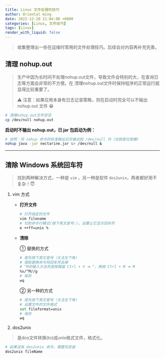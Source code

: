 ```yaml
---
title: Linux 文件处理的技巧
author: Oriental ming
date: 2022-12-20 21:04:00 +0800
categories: [Linux, 文件技巧]
tags: [Linux]
render_with_liquid: false
---
```


> 收集整理出一些在运维时常用的文件处理技巧。后续会对内容再补充完善。

## 清理 nohup.out

> 生产中因为长时间不处理nohup.out文件，导致文件会特别的大，在查询日志等方面会非常的不方便。在
> 清理nohup.out文件时保持程序的正常运行就显得比较重要了。
>
> ⚠️ 注意：如果应用本身有日志记录策略，则在启动时完全可以不输出 nohup.out 文件 😁

```bash
# 清理nohup.out文件至空
cp /dev/null nohup.out
```

**启动时不输出 nohup.out，已 jar 包启动为例：**

```bash
# 说明：将 nohup 命令的标准输出日志输出到 /dev/null 内（也就是垃圾桶）
nohup java -jar nectarine.jar &> /dev/null &
```

-----

## 清除 Windows 系统回车符

> 找到两种解决方式，一种是 `vim` ，另一种是软件 `dos2unix`，两者都好用不复杂！😇

1. vim 方式

    + **打开文件**

        ```bash
        # 打开指定的文件
        vim filename
        # 切到命令行模式(按下英文冒号:)。设置让它显示回车符
        e ++ff=unix %
        ```

    + **清除**

        ① 替换的方式

        ```bash
        # 首先按下英文冒号（关注左下角）
        # 借助替换命令将回车符去掉
        # ^M的输入方法先按按键盘 Ctrl + V ➜ ^，再按 Ctrl + M ➜ M
        %s/^M//g
        # 保存
        wq
        ```

        ② 另一种的方式

        ```bash
        # 首先按下英文冒号（关注左下角）
        # 设置文件的文件格式
        set fileformat=unix
        # 保存
        wq
        ```

2. dos2unix

> 是dos文件转换(to)成unix格式文件，格式化。

```bash
# 如果没有 dos2unix 命令，需要先安装
dos2unix fileName
```

